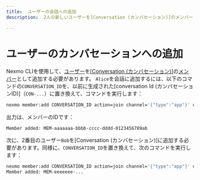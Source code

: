```yaml
---
title:  ユーザーの会話への追加
description:  2人の新しいユーザーを[Conversation (カンバセーション)]のメンバーとして追加する

---
```


ユーザーのカンバセーションへの追加
=================

Nexmo CLIを使用して、[ユーザー](/conversation/concepts/user)を[[Conversation (カンバセーション)]](/conversation/concepts/member)の[メンバー](/conversation/concepts/conversation)として追加する必要があります。
`Alice`を会話に追加するには、以下のコマンドの`CONVERSATION_ID`を、以前に生成された[conversation Id (カンバセーションID)]（`CON-...`）に置き換えて、コマンドを実行します：

```sh
nexmo member:add CONVERSATION_ID action=join channel='{"type":"app"}' user_name=Alice
```

出力は、メンバーのIDです：

    Member added: MEM-aaaaaaa-bbbb-cccc-dddd-0123456789ab

次に、2番目のユーザー`Bob`を[Conversation (カンバセーション)]に追加する必要があります。同様に、`CONVERSATION_ID`を置き換えて、次のコマンドを実行します：

```sh
nexmo member:add CONVERSATION_ID action=join channel='{"type":"app"}' user_name=Bob
Member added: MEM-eeeeeee-...
```

